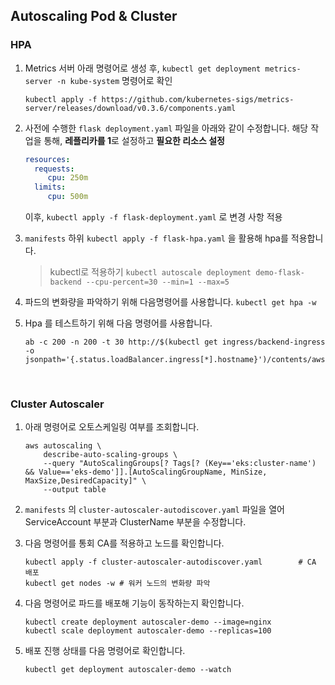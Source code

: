 ## Autoscaling Pod & Cluster

### HPA

1. Metrics 서버 아래 명령어로 생성 후, `kubectl get deployment metrics-server -n kube-system` 명령어로 확인

   ```shell
   kubectl apply -f https://github.com/kubernetes-sigs/metrics-server/releases/download/v0.3.6/components.yaml
   ```

2. 사전에 수행한 `flask deployment.yaml` 파일을 아래와 같이 수정합니다. 해당 작업을 통해, **레플리카를 1**로 설정하고 **필요한 리소스 설정**

   ```yaml
   resources:
     requests:
     	cpu: 250m
     limits:
     	cpu: 500m
   ```

   이후, `kubectl apply -f flask-deployment.yaml` 로 변경 사항 적용

3. `manifests` 하위 `kubectl apply -f flask-hpa.yaml` 을 활용해 hpa를 적용합니다.

   > kubectl로 적용하기  `kubectl autoscale deployment demo-flask-backend --cpu-percent=30 --min=1 --max=5` 

4. 파드의 변화량을 파악하기 위해 다음명령어를 사용합니다. `kubectl get hpa -w`

5. Hpa 를 테스트하기 위해 다음 명령어를 사용합니다. 

   ```shell
   ab -c 200 -n 200 -t 30 http://$(kubectl get ingress/backend-ingress -o jsonpath='{.status.loadBalancer.ingress[*].hostname}')/contents/aws
   ```

<br>

### Cluster Autoscaler

1. 아래 명령어로 오토스케일링 여부를 조회합니다.

   ```shell
   aws autoscaling \
       describe-auto-scaling-groups \
       --query "AutoScalingGroups[? Tags[? (Key=='eks:cluster-name') && Value=='eks-demo']].[AutoScalingGroupName, MinSize, MaxSize,DesiredCapacity]" \
       --output table
   ```

2. `manifests` 의 `cluster-autoscaler-autodiscover.yaml` 파일을 열어 ServiceAccount 부분과 ClusterName 부분을 수정합니다.

3. 다음 명령어를 통회 CA를 적용하고 노드를 확인합니다.

   ```shell
   kubectl apply -f cluster-autoscaler-autodiscover.yaml		# CA 배포
   kubectl get nodes -w	# 워커 노드의 변화량 파악
   ```

4. 다음 명령어로 파드를 배포해 기능이 동작하는지 확인합니다.

   ```shell
   kubectl create deployment autoscaler-demo --image=nginx
   kubectl scale deployment autoscaler-demo --replicas=100
   ```

5. 배포 진행 상태를 다음 명령어로 확인합니다.

   ```shell
   kubectl get deployment autoscaler-demo --watch
   ```

   

